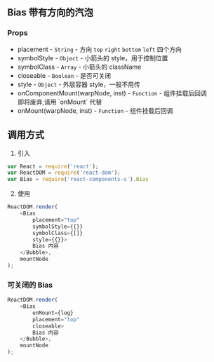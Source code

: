 ## Bias 带有方向的汽泡

### Props
+ placement - `String` - 方向 `top` `right` `bottom` `left` 四个方向
+ symbolStyle - `Object` - 小箭头的 style，用于控制位置
+ symbolClass - `Array` - 小箭头的 className
+ closeable - `Boolean` - 是否可关闭
+ style - `Object` - 外层容器 style，一般不用传
+ onComponentMount(warpNode, inst) - `Function` - 组件挂载后回调
  <div class="warning">即将废弃,请用 `onMount` 代替</div>
+ onMount(warpNode, inst) - `Function` - 组件挂载后回调

## 调用方式

1. 引入
```JavaScript
var React = require('react');
var ReactDOM = require('react-dom');
var Bias = require('react-components-s').Bias
```

2. 使用
```JavaScript
ReactDOM.render(
    <Bias 
        placement="top"
        symbolStyle={{}}
        symbolClass={[]}
        style={{}}>
        Bias 内容
    </Bubble>,
    mountNode
);
```

### 可关闭的 Bias
```JavaScript
ReactDOM.render(
    <Bias 
        onMount={log}
        placement="top"
        closeable>
        Bias 内容
    </Bubble>,
    mountNode
);
```